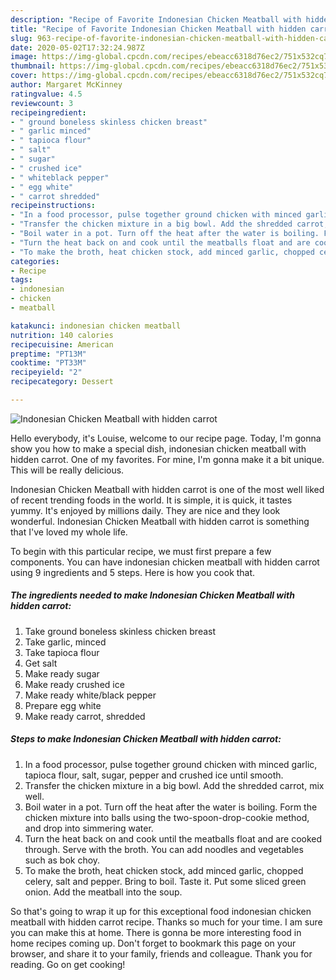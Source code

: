 ```yaml
---
description: "Recipe of Favorite Indonesian Chicken Meatball with hidden carrot"
title: "Recipe of Favorite Indonesian Chicken Meatball with hidden carrot"
slug: 963-recipe-of-favorite-indonesian-chicken-meatball-with-hidden-carrot
date: 2020-05-02T17:32:24.987Z
image: https://img-global.cpcdn.com/recipes/ebeacc6318d76ec2/751x532cq70/indonesian-chicken-meatball-with-hidden-carrot-recipe-main-photo.jpg
thumbnail: https://img-global.cpcdn.com/recipes/ebeacc6318d76ec2/751x532cq70/indonesian-chicken-meatball-with-hidden-carrot-recipe-main-photo.jpg
cover: https://img-global.cpcdn.com/recipes/ebeacc6318d76ec2/751x532cq70/indonesian-chicken-meatball-with-hidden-carrot-recipe-main-photo.jpg
author: Margaret McKinney
ratingvalue: 4.5
reviewcount: 3
recipeingredient:
- " ground boneless skinless chicken breast"
- " garlic minced"
- " tapioca flour"
- " salt"
- " sugar"
- " crushed ice"
- " whiteblack pepper"
- " egg white"
- " carrot shredded"
recipeinstructions:
- "In a food processor, pulse together ground chicken with minced garlic, tapioca flour, salt, sugar, pepper and crushed ice until smooth."
- "Transfer the chicken mixture in a big bowl. Add the shredded carrot, mix well."
- "Boil water in a pot. Turn off the heat after the water is boiling. Form the chicken mixture into balls using the two-spoon-drop-cookie method, and drop into simmering water."
- "Turn the heat back on and cook until the meatballs float and are cooked through. Serve with the broth. You can add noodles and vegetables such as bok choy."
- "To make the broth, heat chicken stock, add minced garlic, chopped celery, salt and pepper. Bring to boil. Taste it. Put some sliced green onion. Add the meatball into the soup."
categories:
- Recipe
tags:
- indonesian
- chicken
- meatball

katakunci: indonesian chicken meatball 
nutrition: 140 calories
recipecuisine: American
preptime: "PT13M"
cooktime: "PT33M"
recipeyield: "2"
recipecategory: Dessert

---
```



![Indonesian Chicken Meatball with hidden carrot](https://img-global.cpcdn.com/recipes/ebeacc6318d76ec2/751x532cq70/indonesian-chicken-meatball-with-hidden-carrot-recipe-main-photo.jpg)

Hello everybody, it's Louise, welcome to our recipe page. Today, I'm gonna show you how to make a special dish, indonesian chicken meatball with hidden carrot. One of my favorites. For mine, I'm gonna make it a bit unique. This will be really delicious.

Indonesian Chicken Meatball with hidden carrot is one of the most well liked of recent trending foods in the world. It is simple, it is quick, it tastes yummy. It's enjoyed by millions daily. They are nice and they look wonderful. Indonesian Chicken Meatball with hidden carrot is something that I've loved my whole life.




To begin with this particular recipe, we must first prepare a few components. You can have indonesian chicken meatball with hidden carrot using 9 ingredients and 5 steps. Here is how you cook that.

<!--inarticleads1-->

##### The ingredients needed to make Indonesian Chicken Meatball with hidden carrot:

1. Take  ground boneless skinless chicken breast
1. Take  garlic, minced
1. Take  tapioca flour
1. Get  salt
1. Make ready  sugar
1. Make ready  crushed ice
1. Make ready  white/black pepper
1. Prepare  egg white
1. Make ready  carrot, shredded




<!--inarticleads2-->

##### Steps to make Indonesian Chicken Meatball with hidden carrot:

1. In a food processor, pulse together ground chicken with minced garlic, tapioca flour, salt, sugar, pepper and crushed ice until smooth.
1. Transfer the chicken mixture in a big bowl. Add the shredded carrot, mix well.
1. Boil water in a pot. Turn off the heat after the water is boiling. Form the chicken mixture into balls using the two-spoon-drop-cookie method, and drop into simmering water.
1. Turn the heat back on and cook until the meatballs float and are cooked through. Serve with the broth. You can add noodles and vegetables such as bok choy.
1. To make the broth, heat chicken stock, add minced garlic, chopped celery, salt and pepper. Bring to boil. Taste it. Put some sliced green onion. Add the meatball into the soup.




So that's going to wrap it up for this exceptional food indonesian chicken meatball with hidden carrot recipe. Thanks so much for your time. I am sure you can make this at home. There is gonna be more interesting food in home recipes coming up. Don't forget to bookmark this page on your browser, and share it to your family, friends and colleague. Thank you for reading. Go on get cooking!

